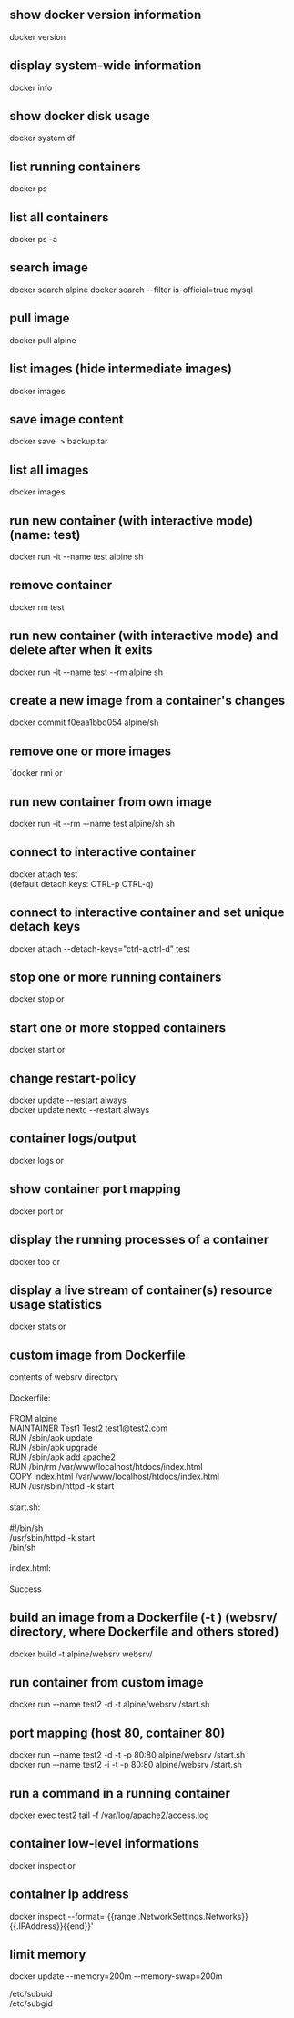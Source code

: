 ## show docker version information
docker version

## display system-wide information
docker info

## show docker disk usage
docker system df

## list running containers
docker ps

## list all containers
docker ps -a

## search image
docker search alpine
docker search --filter is-official=true mysql

## pull image
docker pull alpine

## list images (hide intermediate images)
docker images

## save image content
docker save <image name> > backup.tar

## list all images
docker images

## run new container (with interactive mode) (name: test)
docker run -it --name test alpine sh

## remove <test> container
docker rm test

## run new container (with interactive mode) and delete after when it exits
docker run -it --name test --rm alpine sh

## create a new image from a container's changes
docker commit f0eaa1bbd054 alpine/sh

## remove one or more images
`docker rmi <name> or <id>

## run new container from own image
docker run -it --rm --name test alpine/sh sh

## connect to interactive container
docker attach test  
(default detach keys: CTRL-p CTRL-q)

## connect to interactive container and set unique detach keys
docker attach --detach-keys="ctrl-a,ctrl-d" test

## stop one or more running containers
docker stop <name> or <id>

## start one or more stopped containers
docker start <name> or <id>

## change restart-policy
docker update <name> --restart always  
docker update nextc --restart always

## container logs/output
docker logs <name> or <id>

## show container port mapping
docker port <name> or <id>

## display the running processes of a container
docker top <name> or <id>

## display a live stream of container(s) resource usage statistics
docker stats <name> or <id>

## custom image from Dockerfile

contents of websrv directory
####
Dockerfile:
####

FROM alpine  
MAINTAINER Test1 Test2 <test1@test2.com>  
RUN /sbin/apk update  
RUN /sbin/apk upgrade  
RUN /sbin/apk add apache2  
RUN /bin/rm /var/www/localhost/htdocs/index.html  
COPY index.html /var/www/localhost/htdocs/index.html  
RUN /usr/sbin/httpd -k start  

####
start.sh:
####

#!/bin/sh  
/usr/sbin/httpd -k start  
/bin/sh

####
index.html:
####
Success

## build an image from a Dockerfile (-t <tag>) (websrv/ directory, where Dockerfile and others stored)
docker build -t alpine/websrv websrv/ 

## run container from custom image
docker run --name test2 -d -t alpine/websrv /start.sh

## port mapping (host 80, container 80)
docker run --name test2 -d -t -p 80:80 alpine/websrv /start.sh  
docker run --name test2 -i -t -p 80:80 alpine/websrv /start.sh

## run a command in a running container
docker exec test2 tail -f /var/log/apache2/access.log

## container low-level informations
docker inspect <name> or <id>

## container ip address
docker inspect --format='{{range .NetworkSettings.Networks}}{{.IPAddress}}{{end}}' <id>

## limit memory 
docker update <name> --memory=200m --memory-swap=200m
  
  
/etc/subuid  
/etc/subgid
